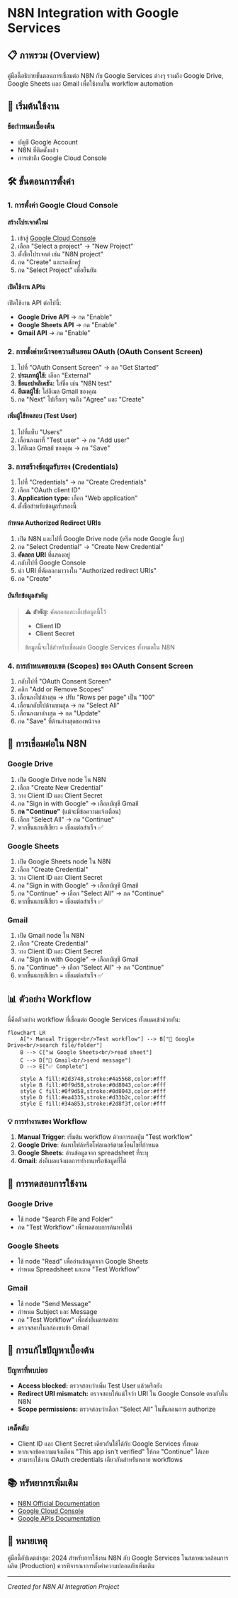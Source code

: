 # N8N Integration with Google Services

## 📋 ภาพรวม (Overview)

คู่มือนี้อธิบายขั้นตอนการเชื่อมต่อ N8N กับ Google Services ต่างๆ รวมถึง Google Drive, Google Sheets และ Gmail เพื่อใช้งานใน workflow automation

## 🚀 เริ่มต้นใช้งาน

### ข้อกำหนดเบื้องต้น
- บัญชี Google Account
- N8N ที่ติดตั้งแล้ว
- การเข้าถึง Google Cloud Console

## 🛠️ ขั้นตอนการตั้งค่า

### 1. การตั้งค่า Google Cloud Console

#### สร้างโปรเจกต์ใหม่
1. เข้าสู่ [Google Cloud Console](https://console.google.com)
2. เลือก "Select a project" → "New Project"
3. ตั้งชื่อโปรเจกต์ เช่น "N8N project"
4. กด "Create" และรอสักครู่
5. กด "Select Project" เพื่อยืนยัน

#### เปิดใช้งาน APIs
เปิดใช้งาน API ต่อไปนี้:
- **Google Drive API** → กด "Enable"
- **Google Sheets API** → กด "Enable"  
- **Gmail API** → กด "Enable"

### 2. การตั้งค่าหน้าจอความยินยอม OAuth (OAuth Consent Screen)

1. ไปที่ "OAuth Consent Screen" → กด "Get Started"
2. **ประเภทผู้ใช้:** เลือก "External"
3. **ชื่อแอปพลิเคชัน:** ใส่ชื่อ เช่น "N8N test"
4. **อีเมลผู้ใช้:** ใส่อีเมล Gmail ของคุณ
5. กด "Next" ไปเรื่อยๆ จนถึง "Agree" และ "Create"

#### เพิ่มผู้ใช้ทดสอบ (Test User)
1. ไปที่แท็บ "Users"
2. เลื่อนลงมาที่ "Test user" → กด "Add user"
3. ใส่อีเมล Gmail ของคุณ → กด "Save"

### 3. การสร้างข้อมูลรับรอง (Credentials)

1. ไปที่ "Credentials" → กด "Create Credentials"
2. เลือก "OAuth client ID"
3. **Application type:** เลือก "Web application"
4. ตั้งชื่อสำหรับข้อมูลรับรองนี้

#### กำหนด Authorized Redirect URIs
1. เปิด N8N และไปที่ Google Drive node (หรือ node Google อื่นๆ)
2. กด "Select Credential" → "Create New Credential"
3. **คัดลอก URI** ที่แสดงอยู่
4. กลับไปที่ Google Console
5. นำ URI ที่คัดลอกมาวางใน "Authorized redirect URIs"
6. กด "Create"

#### บันทึกข้อมูลสำคัญ
> ⚠️ **สำคัญ:** คัดลอกและเก็บข้อมูลนี้ไว้
> - **Client ID**
> - **Client Secret**
>
> ข้อมูลนี้จะใช้สำหรับเชื่อมต่อ Google Services ทั้งหมดใน N8N

### 4. การกำหนดขอบเขต (Scopes) ของ OAuth Consent Screen

1. กลับไปที่ "OAuth Consent Screen"
2. คลิก "Add or Remove Scopes"
3. เลื่อนลงไปล่างสุด → ปรับ "Rows per page" เป็น "100"
4. เลื่อนกลับไปด้านบนสุด → กด "Select All"
5. เลื่อนลงมาล่างสุด → กด "Update"
6. กด "Save" ที่ด้านล่างสุดของหน้าจอ

## 🔗 การเชื่อมต่อใน N8N

### Google Drive
1. เปิด Google Drive node ใน N8N
2. เลือก "Create New Credential"
3. วาง Client ID และ Client Secret
4. กด "Sign in with Google" → เลือกบัญชี Gmail
5. **กด "Continue"** (แม้จะมีข้อความแจ้งเตือน)
6. เลือก "Select All" → กด "Continue"
7. หากขึ้นแถบสีเขียว = เชื่อมต่อสำเร็จ ✅

### Google Sheets
1. เปิด Google Sheets node ใน N8N
2. เลือก "Create Credential"
3. วาง Client ID และ Client Secret
4. กด "Sign in with Google" → เลือกบัญชี Gmail
5. กด "Continue" → เลือก "Select All" → กด "Continue"
6. หากขึ้นแถบสีเขียว = เชื่อมต่อสำเร็จ ✅

### Gmail
1. เปิด Gmail node ใน N8N
2. เลือก "Create Credential"
3. วาง Client ID และ Client Secret
4. กด "Sign in with Google" → เลือกบัญชี Gmail
5. กด "Continue" → เลือก "Select All" → กด "Continue"
6. หากขึ้นแถบสีเขียว = เชื่อมต่อสำเร็จ ✅

## 📊 ตัวอย่าง Workflow

นี่คือตัวอย่าง workflow ที่เชื่อมต่อ Google Services ทั้งหมดเข้าด้วยกัน:

```mermaid
flowchart LR
    A["⚡ Manual Trigger<br/>Test workflow"] --> B["📁 Google Drive<br/>search file/folder"]
    B --> C["📊 Google Sheets<br/>read sheet"]
    C --> D["📧 Gmail<br/>send message"]
    D --> E["✅ Complete"]
    
    style A fill:#2d3748,stroke:#4a5568,color:#fff
    style B fill:#0f9d58,stroke:#0d8043,color:#fff
    style C fill:#0f9d58,stroke:#0d8043,color:#fff
    style D fill:#ea4335,stroke:#d33b2c,color:#fff
    style E fill:#34a853,stroke:#2d8f3f,color:#fff
```

### 💡 การทำงานของ Workflow
1. **Manual Trigger**: เริ่มต้น workflow ด้วยการกดปุ่ม "Test workflow"
2. **Google Drive**: ค้นหาไฟล์หรือโฟลเดอร์ตามเงื่อนไขที่กำหนด
3. **Google Sheets**: อ่านข้อมูลจาก spreadsheet ที่ระบุ
4. **Gmail**: ส่งอีเมลแจ้งผลการทำงานหรือข้อมูลที่ได้

## 🧪 การทดสอบการใช้งาน

### Google Drive
- ใช้ node "Search File and Folder"
- กด "Test Workflow" เพื่อทดสอบการค้นหาไฟล์

### Google Sheets
- ใช้ node "Read" เพื่ออ่านข้อมูลจาก Google Sheets
- กำหนด Spreadsheet และกด "Test Workflow"

### Gmail
- ใช้ node "Send Message"
- กำหนด Subject และ Message
- กด "Test Workflow" เพื่อส่งอีเมลทดสอบ
- ตรวจสอบในกล่องขาเข้า Gmail

## 🔧 การแก้ไขปัญหาเบื้องต้น

### ปัญหาที่พบบ่อย
- **Access blocked:** ตรวจสอบว่าเพิ่ม Test User แล้วหรือยัง
- **Redirect URI mismatch:** ตรวจสอบให้แน่ใจว่า URI ใน Google Console ตรงกับใน N8N
- **Scope permissions:** ตรวจสอบว่าเลือก "Select All" ในขั้นตอนการ authorize

### เคล็ดลับ
- Client ID และ Client Secret เดียวกันใช้ได้กับ Google Services ทั้งหมด
- หากเจอข้อความแจ้งเตือน "This app isn't verified" ให้กด "Continue" ได้เลย
- สามารถใช้งาน OAuth credentials เดียวกันสำหรับหลาย workflows

## 📚 ทรัพยากรเพิ่มเติม

- [N8N Official Documentation](https://docs.n8n.io/)
- [Google Cloud Console](https://console.google.com/)
- [Google APIs Documentation](https://developers.google.com/apis-explorer)

## 📝 หมายเหตุ

คู่มือนี้อัปเดตล่าสุด: 2024
สำหรับการใช้งาน N8N กับ Google Services ในสภาพแวดล้อมการผลิต (Production) ควรพิจารณาการตั้งค่าความปลอดภัยเพิ่มเติม

---

*Created for N8N AI Integration Project*